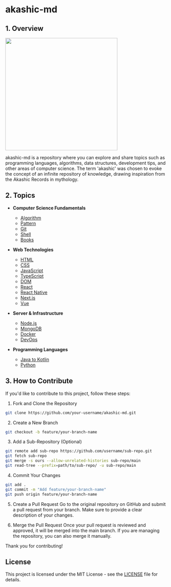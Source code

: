 # akashic-md

## 1. Overview

<div>
  <img src="https://github.com/user-attachments/assets/c31f0b11-754c-492c-b0e6-6d2dd258da57" width="350px" height"350px">
</div>

akashic-md is a repository where you can explore and share topics such as programming languages, algorithms, data structures, development tips, and other areas of computer science. The term 'akashic' was chosen to evoke the concept of an infinite repository of knowledge, drawing inspiration from the Akashic Records in mythology.

## 2. Topics

- **Computer Science Fundamentals**
  - [Algorithm](https://github.com/projectkorea/akashic-md/tree/main/basic/algorithm)
  - [Pattern](https://github.com/projectkorea/akashic-md/tree/main/basic/pattern)
  - [Git](https://github.com/projectkorea/akashic-md/tree/main/basic/git)
  - [Shell](https://github.com/projectkorea/akashic-md/tree/main/basic/shell)
  - [Books](https://github.com/projectkorea/akashic-md/tree/main/basic/books)

- **Web Technologies**
  - [HTML](https://github.com/projectkorea/akashic-md/tree/main/frontend/HTML)
  - [CSS](https://github.com/projectkorea/akashic-md/tree/main/frontend/CSS)
  - [JavaScript](https://github.com/projectkorea/akashic-md/tree/main/frontend/javascript)
  - [TypeScript](https://github.com/projectkorea/akashic-md/tree/main/frontend/typescript)
  - [DOM](https://github.com/projectkorea/akashic-md/tree/main/frontend/dom)
  - [React](https://github.com/projectkorea/akashic-md/tree/main/frontend/react)
  - [React Native](https://github.com/projectkorea/akashic-md/tree/main/frontend/react-native)
  - [Next.js](https://github.com/projectkorea/akashic-md/tree/main/frontend/next)
  - [Vue](https://github.com/projectkorea/akashic-md/tree/main/frontend/vue)

- **Server & Infrastructure**
  - [Node.js](https://github.com/projectkorea/akashic-md/tree/main/backend/node)
  - [MongoDB](https://github.com/projectkorea/akashic-md/tree/main/backend/mongodb)
  - [Docker](https://github.com/projectkorea/akashic-md/tree/main/backend/docker)
  - [DevOps](https://github.com/projectkorea/akashic-md/tree/main/backend/dev-ops)

- **Programming Languages**
  - [Java to Kotlin](https://github.com/projectkorea/akashic-md/tree/main/backend/java-to-kotlin)
  - [Python](https://github.com/projectkorea/akashic-md/tree/main/python)

## 3. How to Contribute

If you'd like to contribute to this project, follow these steps:

1. Fork and Clone the Repository

```bash
git clone https://github.com/your-username/akashic-md.git
```

2. Create a New Branch

```bash
git checkout -b feature/your-branch-name
```

3. Add a Sub-Repository (Optional)

```bash
git remote add sub-repo https://github.com/username/sub-repo.git
git fetch sub-repo
git merge -s ours --allow-unrelated-histories sub-repo/main
git read-tree --prefix=path/to/sub-repo/ -u sub-repo/main
```

4. Commit Your Changes

```bash
git add .
git commit -m "Add feature/your-branch-name"
git push origin feature/your-branch-name
```

5. Create a Pull Request
Go to the original repository on GitHub and submit a pull request from your branch. Make sure to provide a clear description of your changes.

6. Merge the Pull Request
Once your pull request is reviewed and approved, it will be merged into the main branch. If you are managing the repository, you can also merge it manually.

Thank you for contributing!

## License

This project is licensed under the MIT License - see the [LICENSE](https://github.com/projectkorea/akashic-md/blob/main/LICENSE.md) file for details.
